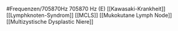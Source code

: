 #Frequenzen/705870Hz
705870 Hz (E)
[[Kawasaki-Krankheit]]
[[Lymphknoten-Syndrom]]
[[MCLS]]
[[Mukokutane Lymph Node]]
[[Multizystische Dysplastic Niere]]